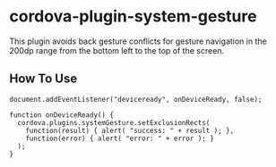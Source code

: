 # cordova-plugin-system-gesture

This plugin avoids back gesture conflicts for gesture navigation in the 200dp range from the bottom left to the top of the screen.

## How To Use

```
document.addEventListener("deviceready", onDeviceReady, false);

function onDeviceReady() {
  cordova.plugins.systemGesture.setExclusionRects(
    function(result) { alert( "success: " + result ); },
    function(error) { alert( "error: " + error ); }
  );
}
```